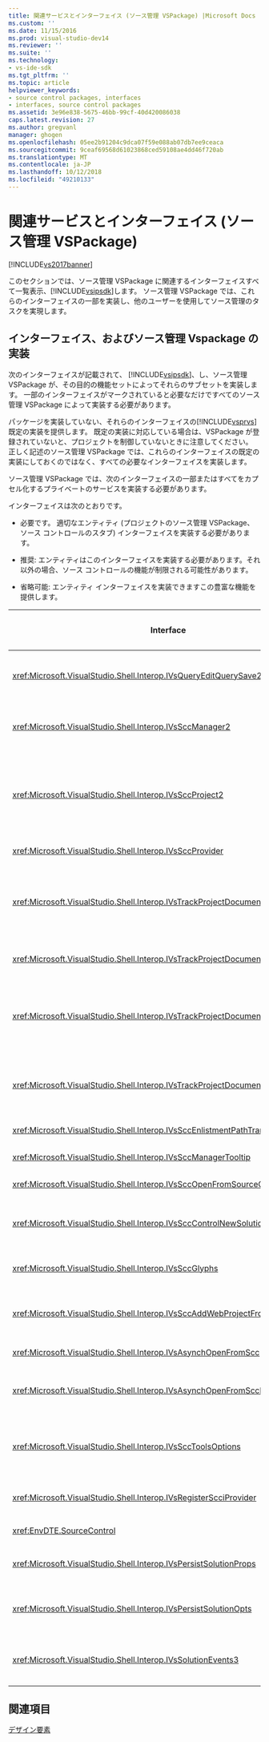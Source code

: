 ```yaml
---
title: 関連サービスとインターフェイス (ソース管理 VSPackage) |Microsoft Docs
ms.custom: ''
ms.date: 11/15/2016
ms.prod: visual-studio-dev14
ms.reviewer: ''
ms.suite: ''
ms.technology:
- vs-ide-sdk
ms.tgt_pltfrm: ''
ms.topic: article
helpviewer_keywords:
- source control packages, interfaces
- interfaces, source control packages
ms.assetid: 3e96e838-5675-46bb-99cf-40d420086038
caps.latest.revision: 27
ms.author: gregvanl
manager: ghogen
ms.openlocfilehash: 05ee2b91204c9dca07f59e088ab07db7ee9ceaca
ms.sourcegitcommit: 9ceaf69568d61023868ced59108ae4dd46f720ab
ms.translationtype: MT
ms.contentlocale: ja-JP
ms.lasthandoff: 10/12/2018
ms.locfileid: "49210133"
---
```

# <a name="related-services-and-interfaces-source-control-vspackage"></a>関連サービスとインターフェイス (ソース管理 VSPackage)
[!INCLUDE[vs2017banner](../../includes/vs2017banner.md)]

このセクションでは、ソース管理 VSPackage に関連するインターフェイスすべて一覧表示、[!INCLUDE[vsipsdk](../../includes/vsipsdk-md.md)]します。 ソース管理 VSPackage では、これらのインターフェイスの一部を実装し、他のユーザーを使用してソース管理のタスクを実現します。  
  
## <a name="interfaces-implemented-by-and-for-source-control-vspackages"></a>インターフェイス、およびソース管理 Vspackage の実装  
 次のインターフェイスが記載されて、 [!INCLUDE[vsipsdk](../../includes/vsipsdk-md.md)]、し、ソース管理 VSPackage が、その目的の機能セットによってそれらのサブセットを実装します。 一部のインターフェイスがマークされていると必要なだけですべてのソース管理 VSPackage によって実装する必要があります。  
  
 パッケージを実装していない、それらのインターフェイスの[!INCLUDE[vsprvs](../../includes/vsprvs-md.md)]既定の実装を提供します。 既定の実装に対応している場合は、VSPackage が登録されていないと、プロジェクトを制御していないときに注意してください。 正しく記述のソース管理 VSPackage では、これらのインターフェイスの既定の実装にしておくのではなく、すべての必要なインターフェイスを実装します。  
  
 ソース管理 VSPackage では、次のインターフェイスの一部またはすべてをカプセル化するプライベートのサービスを実装する必要があります。  
  
 インターフェイスは次のとおりです。  
  
-   必要です。 適切なエンティティ (プロジェクトのソース管理 VSPackage、ソース コントロールのスタブ) インターフェイスを実装する必要があります。  
  
-   推奨: エンティティはこのインターフェイスを実装する必要があります。それ以外の場合、ソース コントロールの機能が制限される可能性があります。  
  
-   省略可能: エンティティ インターフェイスを実装できますこの豊富な機能を提供します。  
  
|Interface|目的|によって実装されます。|実装します。|  
|---------------|-------------|--------------------|----------------|  
|<xref:Microsoft.VisualStudio.Shell.Interop.IVsQueryEditQuerySave2>|エディターでは、変更、またはファイルを保存する前にこのインターフェイスを呼び出します。 ソース管理 VSPackage ファイルをチェック アウトしたり、チェック アウトが失敗した場合、操作を拒否できます。|ソース管理 VSPackage|推奨|  
|<xref:Microsoft.VisualStudio.Shell.Interop.IVsSccManager2>|このインターフェイスは、プロジェクトでは、登録、登録を解除するソース管理を使用したプロジェクトと基本ソース コントロールのグリフのサポートを提供するなどの基本的なソース管理機能を提供します。|ソース管理 VSPackage|必須|  
|<xref:Microsoft.VisualStudio.Shell.Interop.IVsSccProject2>|このインターフェイスがから取得した、<xref:Microsoft.VisualStudio.Shell.Interop.IVsHierarchy>を使用して、<xref:System.Runtime.InteropServices.Marshal.QueryInterface%2A>関数、または単に実装するオブジェクトをキャストすることによって`IVsHierarchy`に`IVsSccProject2`します。 または、プロジェクトの現在のソース管理の状態または場所を通知するプロジェクトでソース管理下にあるファイルを取得するために使用されます。|プロジェクト|必須|  
|<xref:Microsoft.VisualStudio.Shell.Interop.IVsSccProvider>|統合モジュールは、現在アクティブな VSPackage を設定するのにこのインターフェイスを使用します。|ソース管理 VSPackage|必須|  
|<xref:Microsoft.VisualStudio.Shell.Interop.IVsTrackProjectDocuments2>|このインターフェイスは、サブスクリプション モデルに基づいています。 すべての VSPackage では、ドキュメントのイベントを受け取るし、発生されるイベントで、シェルによって了承する必要があることを通知できます。 実装され、によって処理される[!INCLUDE[vsprvs](../../includes/vsprvs-md.md)]、実装するイベントを順番に渡す、 `IVsTrackProjectDocumentsEvents2` VSPackage にします。|ソース コントロールのスタブ|必須|  
|<xref:Microsoft.VisualStudio.Shell.Interop.IVsTrackProjectDocuments3>|このインターフェイスは、バッチ処理、同期読み取り/書き込み操作、および高度な`OnQueryAddFiles`メソッド。|ソース コントロールのスタブ|必須|  
|<xref:Microsoft.VisualStudio.Shell.Interop.IVsTrackProjectDocumentsEvents2>|**ソリューション エクスプ ローラー**プロジェクトが新しいファイルがプロジェクトに追加されたときに、またはファイルとフォルダーの名前を変更またはプロジェクトから削除されたときに、このインターフェイスを呼び出すとします。 ソース管理 VSPackage では、プロジェクト ファイルをチェック アウトしたり、操作をキャンセルすることができます。|ソース管理 VSPackage|推奨|  
|<xref:Microsoft.VisualStudio.Shell.Interop.IVsTrackProjectDocumentsEvents3>|**ソリューション エクスプ ローラー**プロジェクト IVstrackProjectDocuments3 インターフェイスのメソッドへの呼び出しに応答には、このインターフェイスを呼び出します。 ソース管理 VSPackage は、同期のバッチ操作を追跡できます読み取り/書き込み操作とより高度な使用`OnQueryAddFiles`メソッド。|ソース管理 VSPackage|推奨|  
|<xref:Microsoft.VisualStudio.Shell.Interop.IVsSccEnlistmentPathTranslation>|このインターフェイスは、参加リストの管理の Web プロジェクトのサポートを提供します。|ソース管理 VSPackage|推奨|  
|<xref:Microsoft.VisualStudio.Shell.Interop.IVsSccManagerTooltip>|このインターフェイスは、プロジェクトのソース管理ファイルのツールヒントを取得するに使用されます。|ソース管理 VSPackage|Optional|  
|<xref:Microsoft.VisualStudio.Shell.Interop.IVsSccOpenFromSourceControl>|このインターフェイスは、名前空間の拡張機能のサポートを提供します。|ソース管理 VSPackage|Optional|  
|<xref:Microsoft.VisualStudio.Shell.Interop.IVsSccControlNewSolution>|VSPackage では、このインターフェイスを使用して、名前空間の拡張機能を統合、**新規**、**オープン**、または**保存** ダイアログ ボックス。 その結果、プロジェクトに自動的に作成時に、ソース管理に追加したり、保存時に、ソース管理に追加操作が有効になります。|ソース管理 VSPackage|Optional|  
|<xref:Microsoft.VisualStudio.Shell.Interop.IVsSccGlyphs>|VSPackage では、このインターフェイスを使用して、ソース コントロールのグリフでのノードとして追加のグリフを定義**ソリューション エクスプ ローラー**します。|ソース管理 VSPackage|Optional|  
|<xref:Microsoft.VisualStudio.Shell.Interop.IVsSccAddWebProjectFromSourceControl>|**追加**Web プロジェクト ダイアログ ボックスは、このインターフェイスを使用します。 ソース管理の場所とその場所でソース管理リポジトリに追加した Web プロジェクトを開くを参照するためのメソッドを提供します。|ソース管理 VSPackage|推奨|  
|<xref:Microsoft.VisualStudio.Shell.Interop.IVsAsynchOpenFromScc>|このインターフェイスは、ソース管理からプロジェクトの読み込みを非同期 (バック グラウンド) のサポートを提供します。|ソース管理 VSPackage|Optional|  
|<xref:Microsoft.VisualStudio.Shell.Interop.IVsAsynchOpenFromSccProjectEvents>|このインターフェイスを使用するプロジェクトによって開始された非同期の読み込みの進行状況を監視する<xref:Microsoft.VisualStudio.Shell.Interop.IVsAsynchOpenFromScc>します。|プロジェクト|Optional|  
|<xref:Microsoft.VisualStudio.Shell.Interop.IVsSccToolsOptions>|このインターフェイスは、アクティブなソース管理 VSPackage のクエリを実行するための IDE を使用します。 IDE では、VSPackage の登録のアクティブなソース コントロールがない場合でも、意味を持つソース管理設定の値を照会します。 このインターフェイスが実装されており、によって処理される[!INCLUDE[vsprvs](../../includes/vsprvs-md.md)]します。|ソース コントロールのスタブ|必須|  
|<xref:Microsoft.VisualStudio.Shell.Interop.IVsRegisterScciProvider>|このインターフェイスは、ソース管理 VSPackage の登録に使用されます。|ソース コントロールのスタブ|必須|  
|<xref:EnvDTE.SourceControl>|このインターフェイスは、automation で使用されます。 そのため、UI を表示せずに実行できる機能のみを公開します。|ソース管理 VSPackage|Optional|  
|<xref:Microsoft.VisualStudio.Shell.Interop.IVsPersistSolutionProps>|このインターフェイスは、ソリューション (.sln) ファイルで、ソース管理の設定を保存に使用されます。 設定には、ソース管理の場所とソース コントロールの状態フラグが含まれます。|ソース管理 VSPackage|推奨|  
|<xref:Microsoft.VisualStudio.Shell.Interop.IVsPersistSolutionOpts>|このインターフェイスは、ソリューションのオプション (.suo) ファイルでのソース管理の設定の保存に使用されます。 これには、現在のユーザーの参加リストの場所などのユーザーに固有のソース管理設定があります。|ソース管理 VSPackage|推奨|  
|<xref:Microsoft.VisualStudio.Shell.Interop.IVsSolutionEvents3>|このインターフェイスは、イベントを監視するソリューションを閉じるか、またはプロジェクトを開くときに、新しいファイルをソース管理から取得する前にプロジェクト ファイルのチェックインなどの操作を実行するために使用されます。|ソース管理 VSPackage|推奨|  
  
## <a name="see-also"></a>関連項目  
 [デザイン要素](../../extensibility/internals/source-control-vspackage-design-elements.md)

